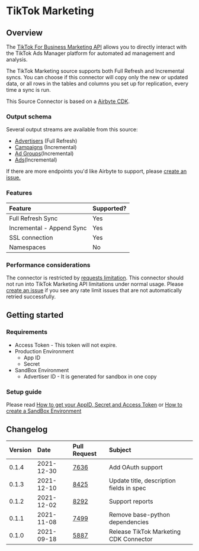 # TikTok Marketing

## Overview

The [TikTok For Business Marketing API](https://ads.tiktok.com/marketing_api/homepage?rid=uvtbok1h19) allows you to directly interact with the TikTok Ads Manager platform for automated ad management and analysis. 

The TikTok Marketing source supports both Full Refresh and Incremental syncs. You can choose if this connector will copy only the new or updated data, or all rows in the tables and columns you set up for replication, every time a sync is run.

This Source Connector is based on a [Airbyte CDK](https://docs.airbyte.io/connector-development/cdk-python).

### Output schema

Several output streams are available from this source:

* [Advertisers](https://business-api.tiktok.com/marketing_api/docs?id=1708503202263042) \(Full Refresh\)
* [Campaigns](https://business-api.tiktok.com/marketing_api/docs?id=1708582970809346) \(Incremental\)
* [Ad Groups](https://business-api.tiktok.com/marketing_api/docs?id=1708503489590273)\(Incremental\)
* [Ads](https://business-api.tiktok.com/marketing_api/docs?id=1708572923161602)\(Incremental\)

If there are more endpoints you'd like Airbyte to support, please [create an issue.](https://github.com/airbytehq/airbyte/issues/new/choose)

### Features

| Feature | Supported? |
| :--- | :--- |
| Full Refresh Sync | Yes |
| Incremental - Append Sync | Yes |
| SSL connection | Yes |
| Namespaces | No |

### Performance considerations

The connector is restricted by [requests limitation](https://ads.tiktok.com/marketing_api/docs?rid=fgvgaumno25&id=1701890997610497). This connector should not run into TikTok Marketing API limitations under normal usage. Please [create an issue](https://github.com/airbytehq/airbyte/issues) if you see any rate limit issues that are not automatically retried successfully.

## Getting started

### Requirements

* Access Token - This token will not expire. 
* Production Environment
  * App ID
  * Secret
* SandBox Environment
  * Advertiser ID - It is generated for sandbox in one copy

### Setup guide

Please read [How to get your AppID, Secret and Access Token](https://ads.tiktok.com/marketing_api/docs?rid=fgvgaumno25&id=1701890909484033) or [How to create a SandBox Environment](https://ads.tiktok.com/marketing_api/docs?rid=fgvgaumno25&id=1701890920013825)

## Changelog

| Version | Date       | Pull Request | Subject |
|:--------|:-----------| :-----       | :------ |
| 0.1.4   | 2021-12-30 | [7636](https://github.com/airbytehq/airbyte/pull/7636) | Add OAuth support |
| 0.1.3   | 2021-12-10 | [8425](https://github.com/airbytehq/airbyte/pull/8425) | Update title, description fields in spec |
| 0.1.2   | 2021-12-02 | [8292](https://github.com/airbytehq/airbyte/pull/8292) | Support reports |
| 0.1.1   | 2021-11-08 | [7499](https://github.com/airbytehq/airbyte/pull/7499) | Remove base-python dependencies |
| 0.1.0   | 2021-09-18 | [5887](https://github.com/airbytehq/airbyte/pull/5887) | Release TikTok Marketing CDK Connector |
